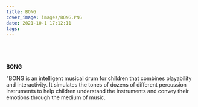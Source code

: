 ```yaml
---
title: BONG
cover_image: images/BONG.PNG
date: 2021-10-1 17:12:11
tags:
---
```



<p style="text-align: center;">
<img alt="" src="https://s2.loli.net/2022/01/16/ZrU3wk5jvDNdpGm.jpg" /></p>

<p style="text-align: center;">
<img alt="" src="https://s2.loli.net/2022/01/16/hXmsznTMOiCBrR5.jpg"/></p>

<p style="text-align: center;">
<img alt="" src="https://s2.loli.net/2022/01/14/49ML83cKyXqd1zf.jpg" /></p>

<p style="text-align: center;">
<img alt="" src="https://s2.loli.net/2022/01/14/AJYld8mgfLUHntW.jpg" /></p>



**BONG**



"BONG is an intelligent musical drum for children that combines playability and interactivity. It simulates the tones of dozens of different percussion instruments to help children understand the instruments and convey their emotions through the medium of music.






